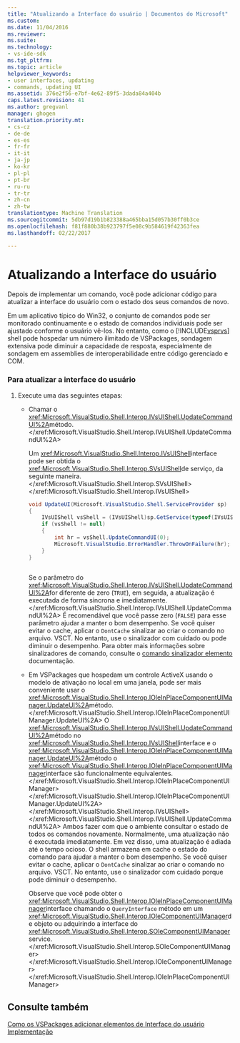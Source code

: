 ```yaml
---
title: "Atualizando a Interface do usuário | Documentos do Microsoft"
ms.custom: 
ms.date: 11/04/2016
ms.reviewer: 
ms.suite: 
ms.technology:
- vs-ide-sdk
ms.tgt_pltfrm: 
ms.topic: article
helpviewer_keywords:
- user interfaces, updating
- commands, updating UI
ms.assetid: 376e2f56-e7bf-4e62-89f5-3dada84a404b
caps.latest.revision: 41
ms.author: gregvanl
manager: ghogen
translation.priority.mt:
- cs-cz
- de-de
- es-es
- fr-fr
- it-it
- ja-jp
- ko-kr
- pl-pl
- pt-br
- ru-ru
- tr-tr
- zh-cn
- zh-tw
translationtype: Machine Translation
ms.sourcegitcommit: 5db97d19b1b823388a465bba15d057b30ff0b3ce
ms.openlocfilehash: f81f880b38b923797f5e08c9b584619f42363fea
ms.lasthandoff: 02/22/2017

---
```

# <a name="updating-the-user-interface"></a>Atualizando a Interface do usuário
Depois de implementar um comando, você pode adicionar código para atualizar a interface do usuário com o estado dos seus comandos de novo.  
  
 Em um aplicativo típico do Win32, o conjunto de comandos pode ser monitorado continuamente e o estado de comandos individuais pode ser ajustado conforme o usuário vê-los. No entanto, como o [!INCLUDE[vsprvs](../code-quality/includes/vsprvs_md.md)] shell pode hospedar um número ilimitado de VSPackages, sondagem extensiva pode diminuir a capacidade de resposta, especialmente de sondagem em assemblies de interoperabilidade entre código gerenciado e COM.  
  
### <a name="to-update-the-ui"></a>Para atualizar a interface do usuário  
  
1.  Execute uma das seguintes etapas:  
  
    -   Chamar o <xref:Microsoft.VisualStudio.Shell.Interop.IVsUIShell.UpdateCommandUI%2A>método.</xref:Microsoft.VisualStudio.Shell.Interop.IVsUIShell.UpdateCommandUI%2A>  
  
         Um <xref:Microsoft.VisualStudio.Shell.Interop.IVsUIShell>interface pode ser obtida o <xref:Microsoft.VisualStudio.Shell.Interop.SVsUIShell>de serviço, da seguinte maneira.</xref:Microsoft.VisualStudio.Shell.Interop.SVsUIShell> </xref:Microsoft.VisualStudio.Shell.Interop.IVsUIShell>  
  
        ```c#  
        void UpdateUI(Microsoft.VisualStudio.Shell.ServiceProvider sp)  
        {  
            IVsUIShell vsShell = (IVsUIShell)sp.GetService(typeof(IVsUIShell));  
            if (vsShell != null)  
            {  
                int hr = vsShell.UpdateCommandUI(0);  
                Microsoft.VisualStudio.ErrorHandler.ThrowOnFailure(hr);  
            }  
        }  
  
        ```  
  
         Se o parâmetro do <xref:Microsoft.VisualStudio.Shell.Interop.IVsUIShell.UpdateCommandUI%2A>for diferente de zero (`TRUE`), em seguida, a atualização é executada de forma síncrona e imediatamente.</xref:Microsoft.VisualStudio.Shell.Interop.IVsUIShell.UpdateCommandUI%2A> É recomendável que você passe zero (`FALSE`) para esse parâmetro ajudar a manter o bom desempenho. Se você quiser evitar o cache, aplicar o `DontCache` sinalizar ao criar o comando no arquivo. VSCT. No entanto, use o sinalizador com cuidado ou pode diminuir o desempenho. Para obter mais informações sobre sinalizadores de comando, consulte o [comando sinalizador elemento](../extensibility/command-flag-element.md) documentação.  
  
    -   Em VSPackages que hospedam um controle ActiveX usando o modelo de ativação no local em uma janela, pode ser mais conveniente usar o <xref:Microsoft.VisualStudio.Shell.Interop.IOleInPlaceComponentUIManager.UpdateUI%2A>método.</xref:Microsoft.VisualStudio.Shell.Interop.IOleInPlaceComponentUIManager.UpdateUI%2A> O <xref:Microsoft.VisualStudio.Shell.Interop.IVsUIShell.UpdateCommandUI%2A>método no <xref:Microsoft.VisualStudio.Shell.Interop.IVsUIShell>interface e o <xref:Microsoft.VisualStudio.Shell.Interop.IOleInPlaceComponentUIManager.UpdateUI%2A>método o <xref:Microsoft.VisualStudio.Shell.Interop.IOleInPlaceComponentUIManager>interface são funcionalmente equivalentes.</xref:Microsoft.VisualStudio.Shell.Interop.IOleInPlaceComponentUIManager> </xref:Microsoft.VisualStudio.Shell.Interop.IOleInPlaceComponentUIManager.UpdateUI%2A> </xref:Microsoft.VisualStudio.Shell.Interop.IVsUIShell> </xref:Microsoft.VisualStudio.Shell.Interop.IVsUIShell.UpdateCommandUI%2A> Ambos fazer com que o ambiente consultar o estado de todos os comandos novamente. Normalmente, uma atualização não é executada imediatamente. Em vez disso, uma atualização é adiada até o tempo ocioso. O shell armazena em cache o estado do comando para ajudar a manter o bom desempenho. Se você quiser evitar o cache, aplicar o `DontCache` sinalizar ao criar o comando no arquivo. VSCT. No entanto, use o sinalizador com cuidado porque pode diminuir o desempenho.  
  
         Observe que você pode obter o <xref:Microsoft.VisualStudio.Shell.Interop.IOleInPlaceComponentUIManager>interface chamando o `QueryInterface` método em um <xref:Microsoft.VisualStudio.Shell.Interop.IOleComponentUIManager>de objeto ou adquirindo a interface do <xref:Microsoft.VisualStudio.Shell.Interop.SOleComponentUIManager>service.</xref:Microsoft.VisualStudio.Shell.Interop.SOleComponentUIManager> </xref:Microsoft.VisualStudio.Shell.Interop.IOleComponentUIManager> </xref:Microsoft.VisualStudio.Shell.Interop.IOleInPlaceComponentUIManager>  
  
## <a name="see-also"></a>Consulte também  
 [Como os VSPackages adicionar elementos de Interface do usuário](../extensibility/internals/how-vspackages-add-user-interface-elements.md)   
 [Implementação](../extensibility/internals/command-implementation.md)
